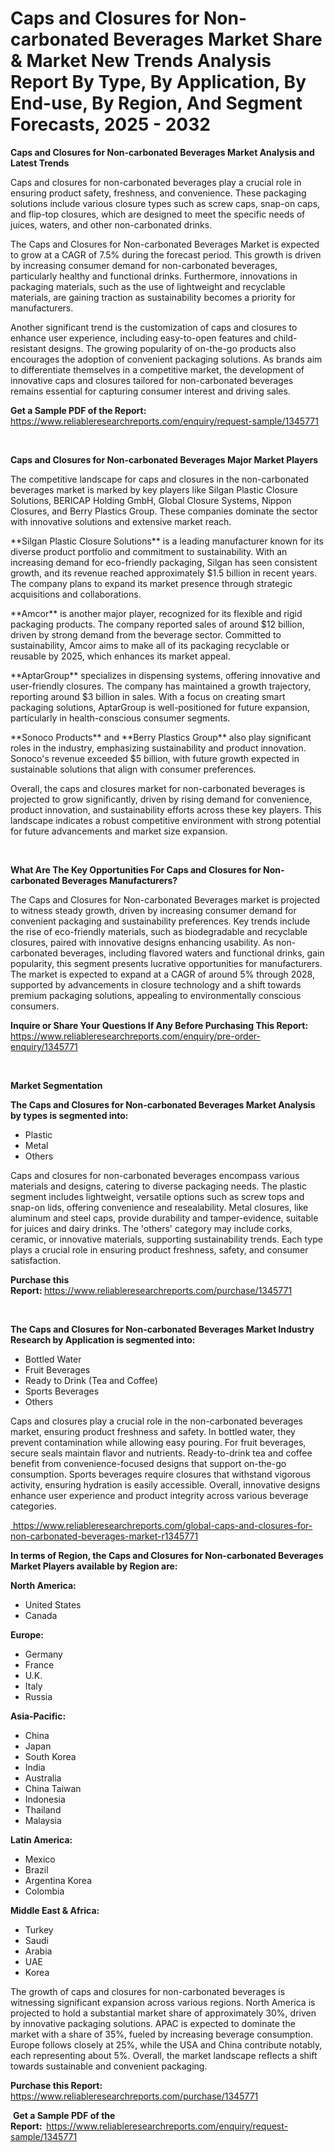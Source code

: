 <p><h1>Caps and Closures for Non-carbonated Beverages Market Share & Market New Trends Analysis Report By Type, By Application, By End-use, By Region, And Segment Forecasts, 2025 - 2032</h1></p><p><strong>Caps and Closures for Non-carbonated Beverages Market Analysis and Latest Trends</strong></p>
<p><p>Caps and closures for non-carbonated beverages play a crucial role in ensuring product safety, freshness, and convenience. These packaging solutions include various closure types such as screw caps, snap-on caps, and flip-top closures, which are designed to meet the specific needs of juices, waters, and other non-carbonated drinks.</p><p>The Caps and Closures for Non-carbonated Beverages Market is expected to grow at a CAGR of 7.5% during the forecast period. This growth is driven by increasing consumer demand for non-carbonated beverages, particularly healthy and functional drinks. Furthermore, innovations in packaging materials, such as the use of lightweight and recyclable materials, are gaining traction as sustainability becomes a priority for manufacturers.</p><p>Another significant trend is the customization of caps and closures to enhance user experience, including easy-to-open features and child-resistant designs. The growing popularity of on-the-go products also encourages the adoption of convenient packaging solutions. As brands aim to differentiate themselves in a competitive market, the development of innovative caps and closures tailored for non-carbonated beverages remains essential for capturing consumer interest and driving sales.</p></p>
<p><strong>Get a Sample PDF of the Report:&nbsp;</strong> <a href="https://www.reliableresearchreports.com/enquiry/request-sample/1345771?utm_campaign=3132&utm_medium=2&utm_source=Github&utm_content=ia&utm_term=19042025&utm_id=caps-and-closures-for-non-carbonated-beverages">https://www.reliableresearchreports.com/enquiry/request-sample/1345771</a></p>
<p>&nbsp;</p>
<p><strong>Caps and Closures for Non-carbonated Beverages Major Market Players</strong></p>
<p><p>The competitive landscape for caps and closures in the non-carbonated beverages market is marked by key players like Silgan Plastic Closure Solutions, BERICAP Holding GmbH, Global Closure Systems, Nippon Closures, and Berry Plastics Group. These companies dominate the sector with innovative solutions and extensive market reach.</p><p>**Silgan Plastic Closure Solutions** is a leading manufacturer known for its diverse product portfolio and commitment to sustainability. With an increasing demand for eco-friendly packaging, Silgan has seen consistent growth, and its revenue reached approximately $1.5 billion in recent years. The company plans to expand its market presence through strategic acquisitions and collaborations.</p><p>**Amcor** is another major player, recognized for its flexible and rigid packaging products. The company reported sales of around $12 billion, driven by strong demand from the beverage sector. Committed to sustainability, Amcor aims to make all of its packaging recyclable or reusable by 2025, which enhances its market appeal.</p><p>**AptarGroup** specializes in dispensing systems, offering innovative and user-friendly closures. The company has maintained a growth trajectory, reporting around $3 billion in sales. With a focus on creating smart packaging solutions, AptarGroup is well-positioned for future expansion, particularly in health-conscious consumer segments.</p><p>**Sonoco Products** and **Berry Plastics Group** also play significant roles in the industry, emphasizing sustainability and product innovation. Sonoco's revenue exceeded $5 billion, with future growth expected in sustainable solutions that align with consumer preferences.</p><p>Overall, the caps and closures market for non-carbonated beverages is projected to grow significantly, driven by rising demand for convenience, product innovation, and sustainability efforts across these key players. This landscape indicates a robust competitive environment with strong potential for future advancements and market size expansion.</p></p>
<p>&nbsp;</p>
<p><strong>What Are The Key Opportunities For Caps and Closures for Non-carbonated Beverages Manufacturers?</strong></p>
<p><p>The Caps and Closures for Non-carbonated Beverages market is projected to witness steady growth, driven by increasing consumer demand for convenient packaging and sustainability preferences. Key trends include the rise of eco-friendly materials, such as biodegradable and recyclable closures, paired with innovative designs enhancing usability. As non-carbonated beverages, including flavored waters and functional drinks, gain popularity, this segment presents lucrative opportunities for manufacturers. The market is expected to expand at a CAGR of around 5% through 2028, supported by advancements in closure technology and a shift towards premium packaging solutions, appealing to environmentally conscious consumers.</p></p>
<p><strong>Inquire or Share Your Questions If Any Before Purchasing This Report:</strong> <a href="https://www.reliableresearchreports.com/enquiry/pre-order-enquiry/1345771?utm_campaign=3132&utm_medium=2&utm_source=Github&utm_content=ia&utm_term=19042025&utm_id=caps-and-closures-for-non-carbonated-beverages">https://www.reliableresearchreports.com/enquiry/pre-order-enquiry/1345771</a></p>
<p>&nbsp;</p>
<p><strong>Market Segmentation</strong></p>
<p><strong>The Caps and Closures for Non-carbonated Beverages Market Analysis by types is segmented into:</strong></p>
<p><ul><li>Plastic</li><li>Metal</li><li>Others</li></ul></p>
<p><p>Caps and closures for non-carbonated beverages encompass various materials and designs, catering to diverse packaging needs. The plastic segment includes lightweight, versatile options such as screw tops and snap-on lids, offering convenience and resealability. Metal closures, like aluminum and steel caps, provide durability and tamper-evidence, suitable for juices and dairy drinks. The 'others' category may include corks, ceramic, or innovative materials, supporting sustainability trends. Each type plays a crucial role in ensuring product freshness, safety, and consumer satisfaction.</p></p>
<p><strong>Purchase this Report:&nbsp;</strong><a href="https://www.reliableresearchreports.com/purchase/1345771?utm_campaign=3132&utm_medium=2&utm_source=Github&utm_content=ia&utm_term=19042025&utm_id=caps-and-closures-for-non-carbonated-beverages">https://www.reliableresearchreports.com/purchase/1345771</a></p>
<p>&nbsp;</p>
<p><strong>The Caps and Closures for Non-carbonated Beverages Market Industry Research by Application is segmented into:</strong></p>
<p><ul><li>Bottled Water</li><li>Fruit Beverages</li><li>Ready to Drink (Tea and Coffee)</li><li>Sports Beverages</li><li>Others</li></ul></p>
<p><p>Caps and closures play a crucial role in the non-carbonated beverages market, ensuring product freshness and safety. In bottled water, they prevent contamination while allowing easy pouring. For fruit beverages, secure seals maintain flavor and nutrients. Ready-to-drink tea and coffee benefit from convenience-focused designs that support on-the-go consumption. Sports beverages require closures that withstand vigorous activity, ensuring hydration is easily accessible. Overall, innovative designs enhance user experience and product integrity across various beverage categories.</p></p>
<p><a href="https://www.reliableresearchreports.com/global-caps-and-closures-for-non-carbonated-beverages-market-r1345771?utm_campaign=3132&utm_medium=2&utm_source=Github&utm_content=ia&utm_term=19042025&utm_id=caps-and-closures-for-non-carbonated-beverages">&nbsp;https://www.reliableresearchreports.com/global-caps-and-closures-for-non-carbonated-beverages-market-r1345771</a></p>
<p><strong>In terms of Region, the Caps and Closures for Non-carbonated Beverages Market Players available by Region are:</strong></p>
<p>
    <p> <strong> North America: </strong>
        <ul>
            <li>United States</li>
            <li>Canada</li>
        </ul>
        </p> 
    <p> <strong> Europe: </strong>
        <ul>
            <li>Germany</li>
            <li>France</li>
            <li>U.K.</li>
            <li>Italy</li>
            <li>Russia</li>
        </ul>
        </p> 
    <p> <strong> Asia-Pacific: </strong>
        <ul>
            <li>China</li>
            <li>Japan</li>
            <li>South Korea</li>
            <li>India</li>
            <li>Australia</li>
            <li>China Taiwan</li>
            <li>Indonesia</li>
            <li>Thailand</li>
            <li>Malaysia</li>
        </ul>
        </p> 
    <p> <strong> Latin America: </strong>
        <ul>
            <li>Mexico</li>
            <li>Brazil</li>
            <li>Argentina Korea</li>
            <li>Colombia</li>
        </ul>
        </p> 
    <p> <strong> Middle East & Africa: </strong>
        <ul>
            <li>Turkey</li>
            <li>Saudi</li>
            <li>Arabia</li>
            <li>UAE</li>
            <li>Korea</li>
        </ul>
    </p>
    </p>
<p><p>The growth of caps and closures for non-carbonated beverages is witnessing significant expansion across various regions. North America is projected to hold a substantial market share of approximately 30%, driven by innovative packaging solutions. APAC is expected to dominate the market with a share of 35%, fueled by increasing beverage consumption. Europe follows closely at 25%, while the USA and China contribute notably, each representing about 5%. Overall, the market landscape reflects a shift towards sustainable and convenient packaging.</p></p>
<p><strong>Purchase this Report: </strong><a href="https://www.reliableresearchreports.com/purchase/1345771?utm_campaign=3132&utm_medium=2&utm_source=Github&utm_content=ia&utm_term=19042025&utm_id=caps-and-closures-for-non-carbonated-beverages">https://www.reliableresearchreports.com/purchase/1345771</a></p>
<p>&nbsp;<strong>Get a Sample PDF of the Report:&nbsp;&nbsp;</strong><a href="https://www.reliableresearchreports.com/enquiry/request-sample/1345771?utm_campaign=3132&utm_medium=2&utm_source=Github&utm_content=ia&utm_term=19042025&utm_id=caps-and-closures-for-non-carbonated-beverages">https://www.reliableresearchreports.com/enquiry/request-sample/1345771</a></p>
<p><strong></strong></p>
<p><p></p><p></p><p></p></p>